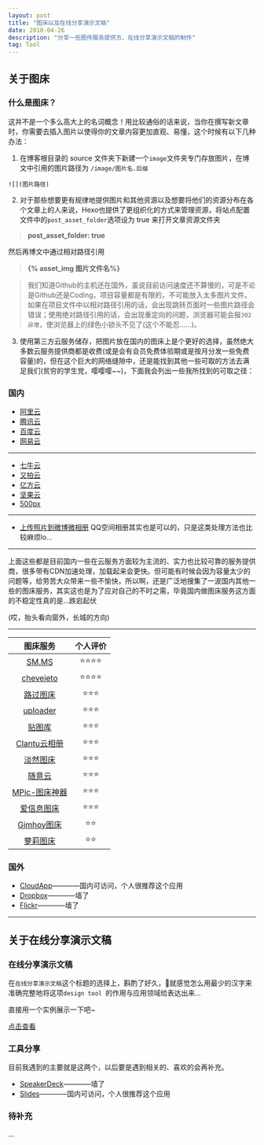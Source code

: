 ```yaml
---
layout: post	
title: "图床以及在线分享演示文稿"	
date: 2018-04-26	
description: "分享一些图传服务提供方、在线分享演示文稿的制作"	
tag: Tool	
---
```


## 关于图床

### 什么是图床？

这并不是一个多么高大上的名词概念！用比较通俗的话来说，当你在撰写新文章时，你需要去插入图片以使得你的文章内容更加直观、易懂，这个时候有以下几种办法：

1. 在博客根目录的 source 文件夹下新建一个`image`文件夹专门存放图片，在博文中引用的图片路径为 `/image/图片名.后缀`

```
![](图片路径)
```

2. 对于那些想要更有规律地提供图片和其他资源以及想要将他们的资源分布在各个文章上的人来说，Hexo也提供了更组织化的方式来管理资源，将站点配置文件中的`post_asset_folder`选项设为 true 来打开文章资源文件夹

> **post_asset_folder: true**

然后再博文中通过相对路径引用

> **{% asset_img 图片文件名%}**

> 我们知道Github的主机还在国外，虽说目前访问速度还不算慢的，可是不论是Github还是Coding，项目容量都是有限的，不可能放入太多图片文件。 如果在项目文件中以相对路径引用的话，会出现跳转页面时一些图片路径会错误；使用绝对路径引用的话，会出现重定向的问题，浏览器可能会报`302异常`，使浏览器上的绿色小锁头不见了(这个不能忍……)。


3. 使用第三方云服务储存，把图片放在国内的图床上是个更好的选择，虽然绝大多数云服务提供商都是收费(或是会有会员免费体验期或是按月分发一些免费容量)的，但在这个巨大的网络缝隙中，还是能找到其他一些可取的方法去满足我们(贫穷的学生党，嘤嘤嘤~~)，下面我会列出一些我所找到的可取之径：

### 国内

* [阿里云](https://cn.aliyun.com/)
* [腾讯云](https://cloud.tencent.com/)
* [百度云](https://cloud.baidu.com/)
* [网易云](https://www.163yun.com/)

---
* [七牛云](https://www.qiniu.com/)
* [又拍云](https://www.upyun.com/)
* [亿方云](https://www.fangcloud.com/)
* [坚果云](https://www.jianguoyun.com/)
* [500px](https://500px.com/)

---
* [上传照片到微博微相册](http://photo.weibo.com/upload/index?prel=p0_1)
QQ空间相册其实也是可以的，只是这类处理方法也比较麻烦lo...

---
上面这些都是目前国内一些在云服务方面较为主流的、实力也比较可靠的服务提供商，很多带有CDN加速处理，加载起来会更快。但可能有时候会因为容量太少的问题等，给劳苦大众带来一些不愉快，所以啊，还是广泛地搜集了一波国内其他一些的图床服务，其实这也是为了应对自己的不时之需，毕竟国内做图床服务这方面的不稳定性真的是...跌宕起伏

(哎，抬头看向窗外，长城的方向)

---
| 图床服务 | 个人评价 |
|:-:|:-:|
|[SM.MS](https://sm.ms/) |⭐⭐⭐⭐|
|[cheveieto](https://www.tuchuang001.com/)|⭐⭐⭐⭐|
| [路过图床](https://imgchr.com/)	|⭐⭐⭐|
|[uploader](http://upload.otar.im/)	|⭐⭐⭐|
|[贴图库](http://www.tietuku.com/)	|⭐⭐⭐|
|[Clantu云相册](http://www.clantu.com/)	|⭐⭐⭐|
|[淡然图床](http://zs.mtkan.cc/)	|⭐⭐⭐|
|[随意云](http://www.suiyiyun.cn/)|⭐⭐⭐|
|[MPic-图床神器](http://mpic.lzhaofu.cn/)|⭐⭐⭐|
|[爱信息图床](https://tu.aixinxi.net/index.php)	|⭐⭐⭐|
|[Gimhoy图床](https://pic.gimhoy.com/)	|⭐⭐|
|[萝莉图床](https://loli.io/signin)|⭐⭐|


### 国外

* [CloudApp](https://app.cl.ly/drops)————国内可访问，个人很推荐这个应用
* [Dropbox](https://www.dropbox.com/h)————墙了
* [Flickr](https://www.flickr.com/)————墙了

---

## 关于在线分享演示文稿

### 在线分享演示文稿

在`在线分享演示文稿`这个标题的选择上，斟酌了好久，🙊就感觉怎么用最少的汉字来准确完整地将这项`design tool `的作用与应用领域给表达出来...

直接用一个实例展示一下吧~

[点击查看](//slides.com/zhouie/deck/embed?style=dark)


### 工具分享
目前我遇到的主要就是这两个，以后要是遇到相关的、喜欢的会再补充。

* [SpeakerDeck](https://speakerdeck.com)————墙了
* [Slides](https://slides.com)————国内可访问，个人很推荐这个应用


### 待补充
...
